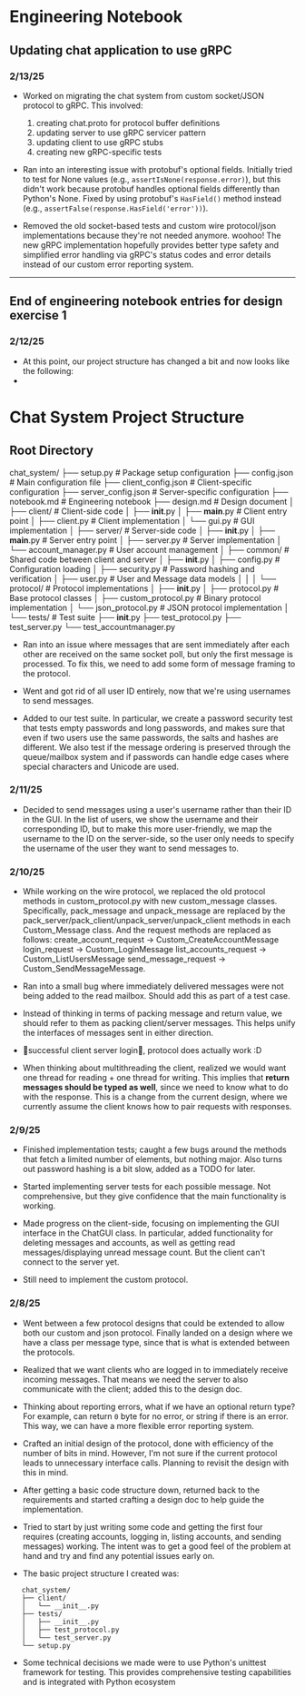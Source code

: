 # Engineering Notebook

## Updating chat application to use gRPC

### 2/13/25

- Worked on migrating the chat system from custom socket/JSON protocol to gRPC. This involved:
  1. creating chat.proto for protocol buffer definitions
  2. updating server to use gRPC servicer pattern
  3. updating client to use gRPC stubs
  4. creating new gRPC-specific tests

- Ran into an interesting issue with protobuf's optional fields. Initially tried to test for None values (e.g., `assertIsNone(response.error)`), but this didn't work because protobuf handles optional fields differently than Python's None. Fixed by using protobuf's `HasField()` method instead (e.g., `assertFalse(response.HasField('error'))`).

- Removed the old socket-based tests and custom wire protocol/json implementations because they're not needed anymore. woohoo! The new gRPC implementation hopefully provides better type safety and simplified error handling via gRPC's status codes and error details instead of our custom error reporting system.

---

## End of engineering notebook entries for design exercise 1

### 2/12/25

- At this point, our project structure has changed a bit and now looks like the following:
- 
# Chat System Project Structure

## Root Directory

chat_system/
├── setup.py                # Package setup configuration
├── config.json             # Main configuration file
├── client_config.json      # Client-specific configuration
├── server_config.json      # Server-specific configuration
├── notebook.md             # Engineering notebook
├── design.md               # Design document
│
├── client/                 # Client-side code
│   ├── __init__.py
│   ├── __main__.py        # Client entry point
│   ├── client.py          # Client implementation
│   └── gui.py             # GUI implementation
│
├── server/                 # Server-side code
│   ├── __init__.py
│   ├── __main__.py        # Server entry point
│   ├── server.py          # Server implementation
│   └── account_manager.py  # User account management
│
├── common/                 # Shared code between client and server
│   ├── __init__.py
│   ├── config.py          # Configuration loading
│   ├── security.py        # Password hashing and verification
│   ├── user.py            # User and Message data models
│   │
│   └── protocol/          # Protocol implementations
│       ├── __init__.py
│       ├── protocol.py    # Base protocol classes
│       ├── custom_protocol.py  # Binary protocol implementation
│       └── json_protocol.py    # JSON protocol implementation
│
└── tests/                  # Test suite
    ├── __init__.py
    ├── test_protocol.py
    ├── test_server.py
    └── test_accountmanager.py

- Ran into an issue where messages that are sent immediately after each other are received on the same socket poll, but only the first message is processed. To fix this, we need to add some form of message framing to the protocol. 

- Went and got rid of all user ID entirely, now that we're using usernames to send messages.

- Added to our test suite. In particular, we create a password security test that tests empty passwords and long passwords, and makes sure that even if two users use the same passwords, the salts and hashes are different. We also test if the message ordering is preserved through the queue/mailbox system and if passwords can handle edge cases where special characters and Unicode are used.

### 2/11/25

- Decided to send messages using a user's username rather than their ID in the GUI. In the list of users, we show the username and their corresponding ID, but to make this more user-friendly, we map the username to the ID on the server-side, so the user only needs to specify the username of the user they want to send messages to.


### 2/10/25

- While working on the wire protocol, we replaced the old protocol methods in custom_protocol.py with new custom_message classes. Specifically, pack_message and unpack_message are replaced by the pack_server/pack_client/unpack_server/unpack_client methods in each Custom_Message class. And the request methods are replaced as follows:
create_account_request -> Custom_CreateAccountMessage
login_request -> Custom_LoginMessage
list_accounts_request -> Custom_ListUsersMessage
send_message_request -> Custom_SendMessageMessage.

- Ran into a small bug where immediately delivered messages were not being added to the read mailbox. Should add this as part of a test case.

- Instead of thinking in terms of packing message and return value, we should refer to them as packing client/server messages. This helps unify the interfaces of messages sent in either direction. 

- 🎉successful client server login🎉, protocol does actually work :D 

- When thinking about multithreading the client, realized we would want one thread for reading + one thread for writing. This implies that **return messages should be typed as well**, since we need to know what to do with the response. This is a change from the current design, where we currently assume the client knows how to pair requests with responses.

### 2/9/25

- Finished implementation tests; caught a few bugs around the methods that fetch a limited number of elements, but nothing major. Also turns out password hashing is a bit slow, added as a TODO for later.

- Started implementing server tests for each possible message. Not comprehensive, but they give confidence that the main functionality is working.

- Made progress on the client-side, focusing on implementing the GUI interface in the ChatGUI class. In particular, added functionality for deleting messages and accounts, as well as getting read messages/displaying unread message count. But the client can't connect to the server yet.

- Still need to implement the custom protocol.

### 2/8/25

- Went between a few protocol designs that could be extended to allow both our custom and json protocol. Finally landed on a design where we have a class per message type, since that is what is extended between the protocols.

- Realized that we want clients who are logged in to immediately receive incoming messages. That means we need the server to also communicate with the client; added this to the design doc.

- Thinking about reporting errors, what if we have an optional return type? For example, can return `0` byte for no error, or string if there is an error. This way, we can have a more flexible error reporting system.

- Crafted an initial design of the protocol, done with efficiency of the number of bits in mind. However, I'm not sure if the current protocol leads to unnecessary interface calls. Planning to revisit the design with this in mind.

- After getting a basic code structure down, returned back to the requirements and started crafting a design doc to help guide the implementation.

- Tried to start by just writing some code and getting the first four requires (creating accounts, logging in, listing accounts, and sending messages) working. The intent was to get a good feel of the problem at hand and try and find any potential issues early on.

- The basic project structure I created was:
   
```
   chat_system/
   ├── client/
   │   └── __init__.py
   ├── tests/
   │   ├── __init__.py
   │   ├── test_protocol.py
   │   └── test_server.py
   └── setup.py
```

- Some technical decisions we made were to use Python's unittest framework for testing. This provides comprehensive testing capabilities and is integrated with Python ecosystem
